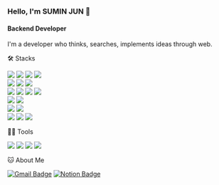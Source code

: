 ### Hello, I'm SUMIN JUN 👋

#### Backend Developer    
I'm a developer who thinks, searches, implements ideas through web.


🛠️ Stacks
<p>
<img src="https://img.shields.io/badge/JavaScript-F7DF1E?style=flat-square&logo=JavaScript&logoColor=white"/> <img src="https://img.shields.io/badge/TypeScript-3178C6?style=flat-square&logo=TypeScript&logoColor=white"/> <img src="https://img.shields.io/badge/Python-3766AB?style=flat-square&logo=Python&logoColor=white"/> <img src="https://img.shields.io/badge/Java-007396?style=flat-square&logo=Java&logoColor=white"/>
<br>
<img src="https://img.shields.io/badge/Node.js-5FA04E?style=flat-square&logo=Node.js&logoColor=white"/> <img src="https://img.shields.io/badge/NestJS-E0234E?style=flat-square&logo=NestJS&logoColor=white"/> <img src="https://img.shields.io/badge/express-000000?style=flat-square&logo=express&logoColor=white">
<br>
<img src="https://img.shields.io/badge/html5-E34F26?style=flat-square&logo=html5&logoColor=white"/> <img src="https://img.shields.io/badge/css-1572B6?style=flat-square&logo=css3&logoColor=white"/> <img src="https://img.shields.io/badge/jquery-0769AD?style=flat-square&logo=jquery&logoColor=white"/> <img src="https://img.shields.io/badge/EJS-B4CA65?style=flat-square&logo=EJS&logoColor=white"/> 
<br>
<img src="https://img.shields.io/badge/MySQL-4479A1?style=flat-square&logo=MySQL&logoColor=white"/> <img src="https://img.shields.io/badge/oracle-F80000?style=flat-square&logo=oracle&logoColor=white">  
<br>
<img src="https://img.shields.io/badge/amazonwebservices-232F3E?style=flat-square&logo=amazonwebservices&logoColor=white"/> <img src="https://img.shields.io/badge/googlecloud-4285F4?style=flat-square&logo=googlecloud&logoColor=white"/> 
<br>
<img src="https://img.shields.io/badge/notion-000000?style=flat-square&logo=notion&logoColor=white"/> <img src="https://img.shields.io/badge/slack-4A154B?style=flat-square&logo=slack&logoColor=white"/> <img src="https://img.shields.io/badge/Git-F05032?style=flat-square&logo=Git&logoColor=white"/> 


💪🏼 Tools 

 <img src="https://img.shields.io/badge/Visual Studio Code-007ACC?style=flat-square&logo=Visual Studio Code&logoColor=white"/> <img src="https://img.shields.io/badge/GitHub-181717?style=flat-square&logo=GitHub&logoColor=white"/> <img src="https://img.shields.io/badge/Eclipse IDE-2C2255?style=flat-square&logo=Eclipse IDE&logoColor=white"/> <img src="https://img.shields.io/badge/IntelliJ IDEA-000000?style=flat-square&logo=IntelliJ IDEA&logoColor=white"/> 

🐱 About Me

[![Gmail Badge](https://img.shields.io/badge/Gmail-d14836?style=flat-square&logo=Gmail&logoColor=white&link=mailto:su91582710@gmail.com)](su91582710@gmail.com) [![Notion Badge](https://img.shields.io/badge/Notion-000000?style=flat-square&logo=Notion&logoColor=white&link=https://www.notion.so/ineffible/mm-6bbc43d2448a4d5a84ac119856776ec1?pvs=4)](https://www.notion.so/ineffible/mm-6bbc43d2448a4d5a84ac119856776ec1?pvs=4)


